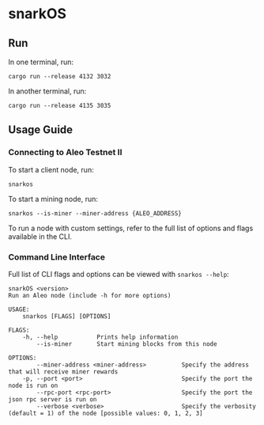 # snarkOS

## Run

In one terminal, run:
```
cargo run --release 4132 3032
```

In another terminal, run:
```
cargo run --release 4135 3035
```


## Usage Guide

### Connecting to Aleo Testnet II

To start a client node, run:
```
snarkos
```

To start a mining node, run:
```
snarkos --is-miner --miner-address {ALEO_ADDRESS}
```

To run a node with custom settings, refer to the full list of options and flags available in the CLI.

### Command Line Interface

Full list of CLI flags and options can be viewed with `snarkos --help`:

```
snarkOS <version>
Run an Aleo node (include -h for more options)

USAGE:
    snarkos [FLAGS] [OPTIONS]

FLAGS:
    -h, --help           Prints help information
        --is-miner       Start mining blocks from this node

OPTIONS:
        --miner-address <miner-address>          Specify the address that will receive miner rewards
    -p, --port <port>                            Specify the port the node is run on
        --rpc-port <rpc-port>                    Specify the port the json rpc server is run on
        --verbose <verbose>                      Specify the verbosity (default = 1) of the node [possible values: 0, 1, 2, 3]
```
